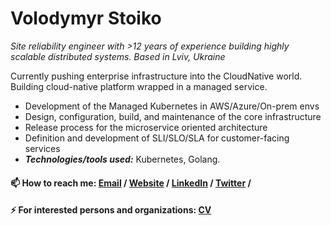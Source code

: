 # Volodymyr Stoiko

_Site reliability engineer with >12 years of experience building highly scalable distributed systems.
Based in Lviv, Ukraine_ 

Currently pushing enterprise infrastructure into the CloudNative world.
Building cloud-native platform wrapped in a managed service.
  - Development of the Managed Kubernetes in AWS/Azure/On-prem envs
  - Design, configuration, build, and maintenance of the core infrastructure
  - Release process for the microservice oriented architecture
  - Definition and development of SLI/SLO/SLA for customer-facing services
  - **_Technologies/tools used:_** Kubernetes, Golang.

#### 📫 How to reach me: [Email](mailto:core.hor@gmail.com) / [Website](https://volodymyrstoiko.com/) / [LinkedIn](https://www.linkedin.com/in/corest/) / [Twitter](https://twitter.com/core_st/) / 
#### ⚡ For interested persons and organizations: [CV](https://cv.volodymyrstoiko.com/)

